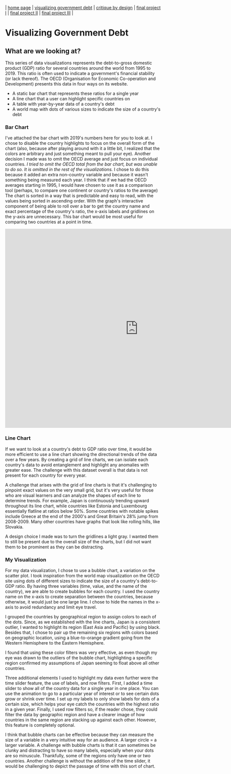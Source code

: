 | [home page](https://aoffman5.github.io/tswd-portfolio-fall23/) | [visualizing government debt](visualizing-government-debt.md) | [critique by design](critique-by-design.md) | [final project I](final-project-part-one.md) | [final project II](final-project-part-two.md) | [final project III](final-project-part-three.md) |

# Visualizing Government Debt

## What are we looking at?
This series of data visualizations represents the debt-to-gross domestic product (GDP) ratio for several countries around the world from 1995 to 2019. This ratio is often used to indicate a government's financial stability (or lack thereof). The OECD (Organisation for Economic Co-operation and Development) presents this data in four ways on its website. 

- A static bar chart that represents these ratios for a single year
- A line chart that a user can highlight specific countries on
- A table with year-by-year data of a country's debt
- A world map with dots of various sizes to indicate the size of a country's debt

### Bar Chart
I've attached the bar chart with 2019's numbers here for you to look at. I chose to disable the country highlights to focus on the overall form of the chart (also, because after playing around with it a little bit, I realized that the colors are arbitrary and just something meant to pull your eye). Another decision I made was to omit the OECD average and just focus on individual countries. *I tried to omit the OECD total from the bar chart, but was unable to do so. It is omitted in the rest of the visualizations.* I chose to do this because it added an extra non-country variable and because it wasn't something being measured each year. I think that if we had the OECD averages starting in 1995, I would have chosen to use it as a comparison tool (perhaps, to compare one continent or country's ratios to the average) The chart is sorted in a way that is predictable and easy to read, with the values being sorted in ascending order. With the graph's interactive component of being able to roll over a bar to get the country name and exact percentage of the country's ratio, the x-axis labels and gridlines on the y-axis are unnecessary. This bar chart would be most useful for comparing two countries at a point in time.

<iframe src="https://data.oecd.org/chart/7bh3" width="860" height="645" style="border: 0" mozallowfullscreen="true" webkitallowfullscreen="true" allowfullscreen="true"><a href="https://data.oecd.org/chart/7bh3" target="_blank">OECD Chart: General government debt, Total, % of GDP, Annual, 2019</a></iframe>

### Line Chart
If we want to look at a country's debt to GDP ratio over time, it would be more efficient to use a line chart showing the directional trends of the data over a few years. By creating a grid of line charts, we can isolate each country's data to avoid entanglement and highlight any anomalies with greater ease. The challenge with this dataset overall is that data is not present for each country for every year. 

A challenge that arises with the grid of line charts is that it's challenging to pinpoint exact values on the very small grid, but it's very useful for those who are visual learners and can analyze the shapes of each line to determine trends. For example, Japan is continuously trending upward throughout its line chart, while countries like Estonia and Luxembourg essentially flatline at ratios below 50%. Some countries with notable spikes include Greece at the end of the 2000's and Great Britain's 28% jump from 2008-2009. Many other countries have graphs that look like rolling hills, like Slovakia. 

A design choice I made was to turn the gridlines a light gray. I wanted them to still be present due to the overall size of the charts, but I did not want them to be prominent as they can be distracting.
<div class="flourish-embed flourish-chart" data-src="visualisation/14983815"><script src="https://public.flourish.studio/resources/embed.js"></script></div>


### My Visualization
For my data visualization, I chose to use a bubble chart, a variation on the scatter plot. I took inspiration from the world map visualization on the OECD site using dots of different sizes to indicate the size of a country's debt-to-GDP ratio. By having three variables (time, value, and the name of the country), we are able to create bubbles for each country. I used the country name on the x-axis to create separation between the countries, because otherwise, it would just be one large line. I chose to hide the names in the x-axis to avoid redundancy and limit eye travel. 

I grouped the countries by geographical region to assign colors to each of the dots. Since, as we established with the line charts, Japan is a consistent outlier, I wanted to highlight its region (East Asia and Pacific) by using black. Besides that, I chose to pair up the remaining six regions with colors based on geographic location, using a blue-to-orange gradient going from the Western Hemisphere to the Eastern Hemisphere. 

I found that using these color filters was very effective, as even though my eye was drawn to the outliers of the bubble chart, highlighting a specific region confirmed my assumptions of Japan seeming to float above all other countries.

Three additional elements I used to highlight my data even further were the time slider feature, the use of labels, and row filters. First, I added a time slider to show all of the country data for a single year in one place. You can use the animation to go to a particular year of interest or to see certain dots grow or shrink over time. I set up my labels to only show labels for dots of a certain size, which helps your eye catch the countries with the highest ratio in a given year. Finally, I used row filters so, if the reader chose, they could filter the data by geographic region and have a clearer image of how countries in the same region are stacking up against each other. However, this feature is completely optional.

I think that bubble charts can be effective because they can measure the size of a variable in a very intuitive way for an audience. A larger circle = a larger variable. A challenge with bubble charts is that it can sometimes be clunky and distracting to have so many labels, especially when your dots are so minuscule. Thankfully, some of the regions only have one or two countries. Another challenge is without the addition of the time slider, it would be challenging to depict the passage of time with this sort of chart. 

<div class="flourish-embed flourish-scatter" data-src="visualisation/14984250"><script src="https://public.flourish.studio/resources/embed.js"></script></div>



